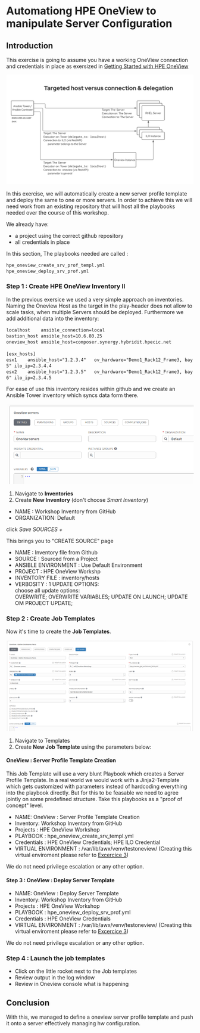 # Automationg HPE OneView to manipulate Server Configuration

## Introduction

This exercise is going to assume you have a working OneView connection and credentials in place as exersized in [Getting Started with HPE OneView](/exercises/getting_started_with_hpe_oneview.md)

![ans-wksp-01](/images/ansible-workshop-illustration-04.png)


In this exercise, we will automatically create a new server profile template and deploy the same to one or more servers.
In order to achieve this we will need work from an existing repository that will host all the playbooks needed over the course of this workshop.


We already have:
* a project using the correct github repository 
* all credentials in place

In this section, The playbooks needed are called :

```
hpe_oneview_create_srv_prof_templ.yml
hpe_oneview_deploy_srv_prof.yml
```

### Step 1 : Create HPE OneView Inventory II

In the previous exersice we used a very simple approach on inventories. Naming the Oneview Host as the target in the play-header does not allow to scale tasks, when multiple Servers should be deployed.
Furthermore we add additional data into the inventory:

```
localhost    ansible_connection=local
bastion_host ansible_host=10.6.80.25
oneview_host ansible_host=composer.synergy.hybridit.hpecic.net

[esx_hosts]
esx1    ansible_host="1.2.3.4"   ov_hardware="Demo1_Rack12_Frame3, bay 5" ilo_ip=2.3.4.4
esx2    ansible_host="1.2.3.5"   ov_hardware="Demo1_Rack12_Frame3, bay 6" ilo_ip=2.3.4.5
```

For ease of use this inventory resides within github and we create an Ansible Tower inventory which syncs data form there.


![Create HPE OneView](/images/create-inv.png)

1. Navigate to **Inventories**
2. Create **New Inventory** (don't choose *Smart Inventory*)
* NAME : Workshop Inventory from GitHub
* ORGANIZATION: Default

click *Save* *SOURCES* *+* 

This brings you to "CREATE SOURCE" page
* NAME                : Inventory file from Github
* SOURCE              : Sourced from a Project
* ANSIBLE ENVIRONMENT : Use Default Environment
* PROJECT             : HPE OneView Workshp
* INVENTORY FILE      : inventory/hosts
* VERBOSITY           : 1 
UPDATE OPTIONS: <br>
choose all update options: <br>
OVERWRITE; 
OVERWRITE VARIABLES; 
UPDATE ON LAUNCH; 
UPDATE OM PROJECT UPDATE; 


### Step 2 : Create Job Templates
   
Now it's time to create the **Job Templates**. 
 
![Create Job Template](/images/create-enclo-job-template.png)

1. Navigate to Templates
2. Create **New Job Template** using the parameters below:

#### OneView : Server Profile Template Creation
This Job Template will use a very blunt Playbook which creates a Server Profile Template.
In a real world we would work with a Jinja2-Template which gets customized with parameters instead of hardcoding everything into the playbook directly. But for this to be feasable we need to agree jointly on some predefined structure.
Take this playbooks as a "proof of concept" level.

* NAME: OneView : Server Profile Template Creation
* Inventory: Workshop Inventory from GitHub
* Projects : HPE OneView Workshop
* PLAYBOOK : hpe_oneview_create_srv_templ.yml
* Credentials : HPE OneView Credentials; HPE ILO Credential
* VIRTUAL ENVIRONMENT : /var/lib/awx/venv/testoneview/  (Creating this virtual enviroment please refer to [Excercice 3](/excerices/virtual_environment.md))

We do not need privilege escalation or any other option.

#### Step 3 : OneView : Deploy Server Template

* NAME: OneView : Deploy Server Template
* Inventory: Workshop Inventory from GitHub
* Projects : HPE OneView Workshop
* PLAYBOOK : hpe_oneview_deploy_srv_prof.yml
* Credentials : HPE OneView Credentials
* VIRTUAL ENVIRONMENT : /var/lib/awx/venv/testoneview/  (Creating this virtual enviroment please refer to [Excercice 3](/excerices/virtual_environment.md))

We do not need privilege escalation or any other option.


### Step 4 : Launch the job templates

* Click on the little rocket next to the Job templates
* Review output in the log window
* Review in Oneview console what is happening 

## Conclusion

With this, we managed to define a oneview server profile template and push it onto a server effectively managing hw configuration.
